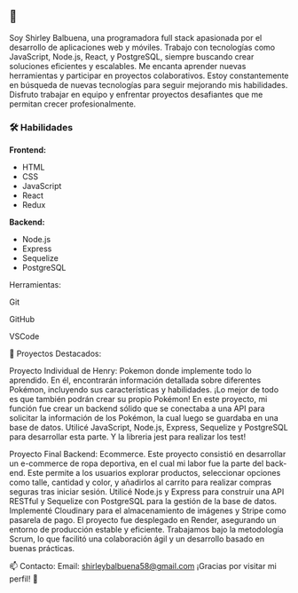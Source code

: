 ## 👋

Soy Shirley Balbuena, una programadora full stack apasionada por el desarrollo de aplicaciones web y móviles. Trabajo con tecnologías como JavaScript, Node.js, React, y PostgreSQL, siempre buscando crear soluciones eficientes y escalables. Me encanta aprender nuevas herramientas y participar en proyectos colaborativos. Estoy constantemente en búsqueda de nuevas tecnologías para seguir mejorando mis habilidades. Disfruto trabajar en equipo y enfrentar proyectos desafiantes que me permitan crecer profesionalmente.


### 🛠️ Habilidades

**Frontend:**
- HTML
- CSS
- JavaScript
- React
- Redux

**Backend:**
- Node.js
- Express
- Sequelize
- PostgreSQL

Herramientas:

Git

GitHub

VSCode

🚀 Proyectos Destacados:

Proyecto Individual de Henry: Pokemon donde implemente todo lo aprendido. En él, encontrarán información detallada sobre diferentes Pokémon, incluyendo sus características y habilidades. ¡Lo mejor de todo es que también podrán crear su propio Pokémon!
En este proyecto, mi función fue crear un backend sólido que se conectaba a una API para solicitar la información de los Pokémon, la cual luego se guardaba en una base de datos. Utilicé JavaScript, Node.js, Express, Sequelize y PostgreSQL para desarrollar esta parte. Y la libreria jest para realizar los test!

Proyecto Final Backend: Ecommerce. Este proyecto consistió en desarrollar un e-commerce de ropa deportiva, en el cual mi labor fue la parte del back-end. Este permite a los usuarios explorar productos, seleccionar opciones como talle, cantidad y color, y añadirlos al carrito para realizar compras seguras tras iniciar sesión. Utilicé Node.js y Express para construir una API RESTful y Sequelize con PostgreSQL para la gestión de la base de datos. Implementé Cloudinary para el almacenamiento de imágenes y Stripe como pasarela de pago. El proyecto fue desplegado en Render, asegurando un entorno de producción estable y eficiente. Trabajamos bajo la metodología Scrum, lo que facilitó una colaboración ágil y un desarrollo basado en buenas prácticas.

📫 Contacto:
Email: shirleybalbuena58@gmail.com
¡Gracias por visitar mi perfil! 🚀

